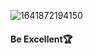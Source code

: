 ![1641872194150](https://github.com/user-attachments/assets/9a3d1fbc-9701-4e0d-9a82-ca81411ad1a0)

#### Be Excellent🏆 
